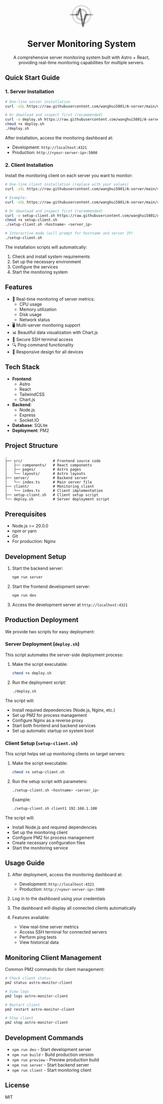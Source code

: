 <div align="center">
  <div style="margin-bottom: 20px">
    <svg width="80" height="80" viewBox="0 0 24 24" fill="none" stroke="currentColor" xmlns="http://www.w3.org/2000/svg">
      <path stroke-linecap="round" stroke-linejoin="round" stroke-width="1.5" d="M6.5 12h2l2-6 3 18 2.5-12h2">
        <animate attributeName="opacity" values="0.5;1;0.5" dur="2s" repeatCount="indefinite"/>
      </path>
      <path stroke-linecap="round" stroke-width="1.5" d="M3 12h2M19 12h2">
        <animate attributeName="opacity" values="0.3;0.8;0.3" dur="2s" repeatCount="indefinite"/>
      </path>
      <path stroke-linecap="round" stroke-width="1.5" opacity="0.5" d="M1 12h1M22 12h1">
        <animate attributeName="opacity" values="0.2;0.5;0.2" dur="2s" repeatCount="indefinite"/>
      </path>
      <circle cx="12" cy="12" r="9" stroke-width="1.5" opacity="0.2">
        <animate attributeName="opacity" values="0.1;0.3;0.1" dur="2s" repeatCount="indefinite"/>
      </circle>
      <circle cx="12" cy="12" r="5" stroke-width="1.5" opacity="0.4">
        <animate attributeName="opacity" values="0.2;0.6;0.2" dur="2s" repeatCount="indefinite"/>
      </circle>
    </svg>
  </div>
  <h1>Server Monitoring System</h1>
  <p>A comprehensive server monitoring system built with Astro + React, providing real-time monitoring capabilities for multiple servers.</p>
</div>

## Quick Start Guide

### 1. Server Installation

```bash
# One-line server installation
curl -sSL https://raw.githubusercontent.com/wanghui5801/A-server/main/deploy.sh | bash

# Or download and inspect first (recommended)
curl -o deploy.sh https://raw.githubusercontent.com/wanghui5801/A-server/main/deploy.sh
chmod +x deploy.sh
./deploy.sh
```

After installation, access the monitoring dashboard at:
- Development: `http://localhost:4321`
- Production: `http://<your-server-ip>:5000`

### 2. Client Installation

Install the monitoring client on each server you want to monitor:

```bash
# One-line client installation (replace with your values)
curl -sSL https://raw.githubusercontent.com/wanghui5801/A-server/main/setup-client.sh | bash -s -- <hostname> <server_ip>

# Example:
curl -sSL https://raw.githubusercontent.com/wanghui5801/A-server/main/setup-client.sh | bash -s -- client1 192.168.1.100

# Or download and inspect first (recommended)
curl -o setup-client.sh https://raw.githubusercontent.com/wanghui5801/A-server/main/setup-client.sh
chmod +x setup-client.sh
./setup-client.sh <hostname> <server_ip>

# Interactive mode (will prompt for hostname and server IP)
./setup-client.sh
```

The installation scripts will automatically:
1. Check and install system requirements
2. Set up the necessary environment
3. Configure the services
4. Start the monitoring system

## Features

- 🔄 Real-time monitoring of server metrics:
  - CPU usage
  - Memory utilization
  - Disk usage
  - Network status
- 🖥️ Multi-server monitoring support
- 📊 Beautiful data visualization with Chart.js
- 🔐 Secure SSH terminal access
- 🔍 Ping command functionality
- 📱 Responsive design for all devices

## Tech Stack

- **Frontend**: 
  - Astro
  - React
  - TailwindCSS
  - Chart.js
- **Backend**: 
  - Node.js
  - Express
  - Socket.IO
- **Database**: SQLite
- **Deployment**: PM2

## Project Structure

```
.
├── src/              # Frontend source code
│   ├── components/   # React components
│   ├── pages/        # Astro pages
│   └── layouts/      # Astro layouts
├── server/           # Backend server
│   └── index.ts      # Main server file
├── client/           # Monitoring client
│   └── index.ts      # Client implementation
├── setup-client.sh   # Client setup script
└── deploy.sh         # Server deployment script
```

## Prerequisites

- Node.js >= 20.0.0
- npm or yarn
- Git
- For production: Nginx

## Development Setup

1. Start the backend server:
   ```bash
   npm run server
   ```

2. Start the frontend development server:
   ```bash
   npm run dev
   ```

3. Access the development server at `http://localhost:4321`

## Production Deployment

We provide two scripts for easy deployment:

### Server Deployment (`deploy.sh`)

This script automates the server-side deployment process:

1. Make the script executable:
   ```bash
   chmod +x deploy.sh
   ```

2. Run the deployment script:
   ```bash
   ./deploy.sh
   ```

The script will:
- Install required dependencies (Node.js, Nginx, etc.)
- Set up PM2 for process management
- Configure Nginx as a reverse proxy
- Start both frontend and backend services
- Set up automatic startup on system boot

### Client Setup (`setup-client.sh`)

This script helps set up monitoring clients on target servers:

1. Make the script executable:
   ```bash
   chmod +x setup-client.sh
   ```

2. Run the setup script with parameters:
   ```bash
   ./setup-client.sh <hostname> <server_ip>
   ```
   Example:
   ```bash
   ./setup-client.sh client1 192.168.1.100
   ```

The script will:
- Install Node.js and required dependencies
- Set up the monitoring client
- Configure PM2 for process management
- Create necessary configuration files
- Start the monitoring service

## Usage Guide

1. After deployment, access the monitoring dashboard at:
   - Development: `http://localhost:4321`
   - Production: `http://<your-server-ip>:5000`

2. Log in to the dashboard using your credentials

3. The dashboard will display all connected clients automatically

4. Features available:
   - View real-time server metrics
   - Access SSH terminal for connected servers
   - Perform ping tests
   - View historical data

## Monitoring Client Management

Common PM2 commands for client management:

```bash
# Check client status
pm2 status astro-monitor-client

# View logs
pm2 logs astro-monitor-client

# Restart client
pm2 restart astro-monitor-client

# Stop client
pm2 stop astro-monitor-client
```

## Development Commands

- `npm run dev` - Start development server
- `npm run build` - Build production version
- `npm run preview` - Preview production build
- `npm run server` - Start backend server
- `npm run client` - Start monitoring client

## License

MIT
